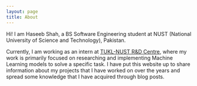 ```yaml
---
layout: page
title: About
---
```


Hi! I am Haseeb Shah, a BS Software Engineering student at NUST (National University of Science and Technology), Pakistan.

Currently, I am working as an intern at [TUKL-NUST R&D Centre](http://tukl.seecs.nust.edu.pk), where my work is primarily focused on researching and implementing Machine Learning models to solve
a specific task. I have put this website up to share information about my projects that I have worked on over the years and spread some knowledge that I have acquired through blog posts.

